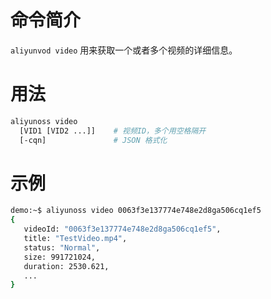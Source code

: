 命令简介
======= 

`aliyunvod video` 用来获取一个或者多个视频的详细信息。
    

用法
=======

```bash
aliyunoss video  
  [VID1 [VID2 ...]]    # 视频ID，多个用空格隔开
  [-cqn]               # JSON 格式化
```

示例
=======

```bash
demo:~$ aliyunoss video 0063f3e137774e748e2d8ga506cq1ef5
{
   videoId: "0063f3e137774e748e2d8ga506cq1ef5",
   title: "TestVideo.mp4",
   status: "Normal",
   size: 991721024,
   duration: 2530.621,
   ...
}
```


